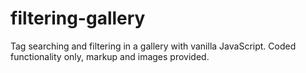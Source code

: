 # filtering-gallery
 Tag searching and filtering in a gallery with vanilla JavaScript. Coded functionality only, markup and images provided.
